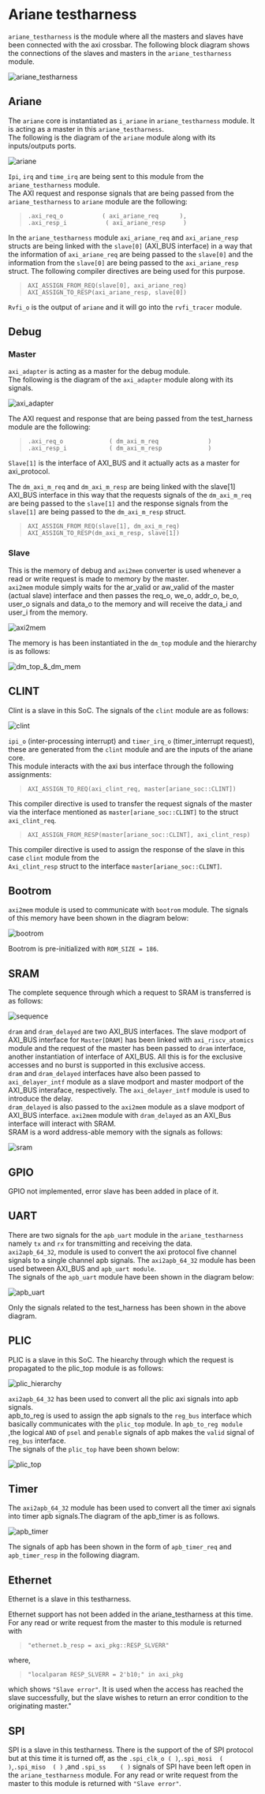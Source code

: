 # Ariane testharness

`ariane_testharness` is the module where all the masters and slaves have been connected with the axi crossbar. The following block diagram shows the connections of the slaves and masters in the `ariane_testharness` module.

![ariane_testharness](diagrams/test_harness.png "ariane_testharness")

## Ariane

The `ariane` core is instantiated as `i_ariane` in `ariane_testharness` module. It is acting as a master in this `ariane_testharness`.  
The following is the diagram of the `ariane` module along with its inputs/outputs ports.

![ariane](diagrams/Test_harness_CVA6-ariane.drawio.png "ariane")

`Ipi`, `irq` and `time_irq` are being sent to this module from the `ariane_testharness` module.  
The  AXI request and response signals that are being passed from the `ariane_testharness` to `ariane` module are the following:

> `.axi_req_o           ( axi_ariane_req      ),`  
`.axi_resp_i           ( axi_ariane_resp     )`

In the `ariane_testharness` module `axi_ariane_req` and `axi_ariane_resp` structs are being linked with the `slave[0]` (AXI_BUS interface) in a way that the information of `axi_ariane_req` are being passed to the `slave[0]` and the information from the `slave[0]` are being passed to the `axi_ariane_resp` struct. The following compiler directives are being used for this purpose.

> `AXI_ASSIGN_FROM_REQ(slave[0], axi_ariane_req)`
 `AXI_ASSIGN_TO_RESP(axi_ariane_resp, slave[0])`

`Rvfi_o` is the output of `ariane` and it will go into the `rvfi_tracer` module.

## Debug

### Master

`axi_adapter` is acting as a master for the debug module.  
The following is the diagram of the `axi_adapter` module along with its signals.

![axi_adapter](diagrams/Test_harness_CVA6-axi_adapter.drawio.png "axi_adapter")

The AXI request and response that are being passed from the test_harness module are the following:  

> `.axi_req_o             ( dm_axi_m_req              )`  
`.axi_resp_i            ( dm_axi_m_resp             )`

`Slave[1]` is the interface of AXI_BUS and it actually acts as a master for axi_protocol.  

The `dm_axi_m_req` and `dm_axi_m_resp` are being linked with the slave[1] AXI_BUS interface in this way that the requests signals of the `dm_axi_m_req` are being passed to the `slave[1]` and the response signals from the  `slave[1]` are being passed to the `dm_axi_m_resp` struct.

> `AXI_ASSIGN_FROM_REQ(slave[1], dm_axi_m_req)`
 `AXI_ASSIGN_TO_RESP(dm_axi_m_resp, slave[1])`

### Slave

This is the memory of debug and `axi2mem` converter is used whenever a read or write request is made to memory by the master.  
`axi2mem` module simply waits for the ar_valid or aw_valid of the master (actual slave) interface and then passes the req_o, we_o, addr_o, be_o, user_o signals and data_o to the memory and will receive the data_i and user_i from the memory.

![axi2mem](diagrams/axi2mem.png "axi2mem")

The memory is has been instantiated in the `dm_top` module and the hierarchy is as follows:

![dm_top_&_dm_mem](diagrams/Test_harness_CVA6-dm_top_for_as_slave.drawio.png "dm_top_&_dm_mem")

## CLINT

Clint is a slave in this SoC. The signals of the `clint` module are as follows:

![clint](diagrams/Test_harness_CVA6-clint.drawio.png "clint")

`ipi_o` (inter-processing interrupt) and `timer_irq_o` (timer_interrupt request), these are generated from the `clint` module and are the inputs of the ariane core.  
This module interacts with the axi bus interface through the following assignments:

> `AXI_ASSIGN_TO_REQ(axi_clint_req, master[ariane_soc::CLINT])`

This compiler directive is used to transfer the request signals of the master via the interface mentioned as `master[ariane_soc::CLINT]` to the struct `axi_clint_req`.

> `AXI_ASSIGN_FROM_RESP(master[ariane_soc::CLINT], axi_clint_resp)`

This compiler directive is used to assign the response of the slave in this case `clint` module from the  
`Axi_clint_resp` struct to the interface `master[ariane_soc::CLINT]`.

## Bootrom

`axi2mem` module is used to communicate with `bootrom` module. The signals of this memory have been shown in the diagram below:

![bootrom](diagrams/Test_harness_CVA6-bootrom.drawio.png "bootrom")

Bootrom is pre-initialized with `ROM_SIZE = 186`.

## SRAM

The complete sequence through which a request to SRAM is transferred is as follows:

![sequence](diagrams/Test_harness_CVA6-check.drawio.png)

`dram` and `dram_delayed` are two AXI_BUS interfaces.
The slave modport of AXI_BUS interface for `Master[DRAM]` has been linked with `axi_riscv_atomics` module and the request of the master has been passed to `dram` interface, another instantiation of interface of AXI_BUS. All this is for the exclusive accesses and no burst is supported in this exclusive access.  
`dram` and `dram_delayed` interfaces have also been passed to `axi_delayer_intf` module as a slave modport and master modport of the AXI_BUS interaface, respectively. The `axi_delayer_intf` module is used to introduce the delay.  
`dram_delayed` is also passed to the `axi2mem` module as a slave modport of AXI_BUS interface. `axi2mem` module with `dram_delayed` as an AXI_Bus interface will interact with SRAM.  
SRAM is a word address-able memory with the signals as follows:

![sram](diagrams/sram.png "sram")

## GPIO

GPIO not implemented, error slave has been added in place of it.

## UART

There are two signals for the `apb_uart` module in the `ariane_testharness` namely `tx` and `rx` for transmitting and receiving the data.  
`axi2apb_64_32`, module is used to convert the axi protocol five channel signals  to a single channel apb signals. The `axi2apb_64_32` module has been used between AXI_BUS and `apb_uart module`.  
The signals of the `apb_uart` module have been shown in the diagram below:

![apb_uart](diagrams/Test_harness_CVA6-apb_uart.drawio.png "apb_uart")

Only the signals related to the test_harness has been shown in the above diagram.

## PLIC

PLIC is a slave in this SoC. The hiearchy through which the request is propagated to the plic_top module is as follows:

![plic_hierarchy](diagrams/plic_checked.png )

`axi2apb_64_32` has been used to convert all the plic axi signals into apb signals.  
apb_to_reg is used to assign the apb signals to the `reg_bus` interface which basically communicates with the `plic_top` module. In `apb_to_reg module` ,the logical `AND` of `psel` and `penable` signals of apb makes the `valid` signal of `reg_bus` interface.  
The signals of the `plic_top` have been shown below:

![plic_top](diagrams/Test_harness_CVA6-plic_top.drawio.png "plic_top")

## Timer

The `axi2apb_64_32` module has been used to convert all the timer axi signals into  timer apb signals.The diagram of the apb_timer is as follows.

![apb_timer](diagrams/Test_harness_CVA6-timer.drawio.png "apb_timer")

The signals of apb has been shown in the form of `apb_timer_req` and `apb_timer_resp` in the following diagram.

## Ethernet

Ethernet is a slave in this testharness.

Ethernet support has not been added in the ariane_testharness at this time. For any read or write request from the master to this module is returned with

> `"ethernet.b_resp = axi_pkg::RESP_SLVERR"`

where,
> `"localparam RESP_SLVERR = 2'b10;" in axi_pkg`

 which shows `"Slave error"`. It is used when the access has reached the slave successfully, but the slave wishes to return an error condition to the originating master."

## SPI

 SPI is a slave in this testharness.
  There is the support of the of SPI protocol but at this time it is turned off, as the `.spi_clk_o ( )`,`.spi_mosi  ( )`,`.spi_miso  ( )` ,and `.spi_ss    ( )` signals of SPI have been left open in the `ariane_testharness` module. For any read or write request from the master to this module is returned with `"Slave error"`.
